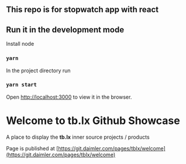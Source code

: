 ## This repo is for stopwatch app with react

## Run it in the development mode

Install node 

### `yarn`

In the project directory run

### `yarn start`

Open [http://localhost:3000](http://localhost:3000) to view it in the browser.



# Welcome to tb.lx Github Showcase
A place to display the **tb.lx** inner source projects / products

Page is published at [https://git.daimler.com/pages/tblx/welcome](https://git.daimler.com/pages/tblx/welcome)
